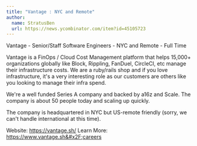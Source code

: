 ```yaml
---
title: "Vantage : NYC and Remote"
author:
  name: StratusBen
  url: https://news.ycombinator.com/item?id=45105723
---
```

Vantage - Senior&#x2F;Staff Software Engineers - NYC and Remote - Full Time

Vantage is a FinOps &#x2F; Cloud Cost Management platform that helps 15,000+ organizations globally like Block, Rippling, FanDuel, CircleCI, etc manage their infrastructure costs. We are a ruby&#x2F;rails shop and if you love infrastructure, it&#x27;s a very interesting role as our customers are others like you looking to manage their infra spend.

We&#x27;re a well funded Series A company and backed by a16z and Scale. The company is about 50 people today and scaling up quickly.

The company is headquartered in NYC but US-remote friendly (sorry, we can&#x27;t handle international at this time).

Website: <a href="https:&#x2F;&#x2F;vantage.sh&#x2F;" rel="nofollow">https:&#x2F;&#x2F;vantage.sh&#x2F;</a>
Learn More: <a href="https:&#x2F;&#x2F;www.vantage.sh&#x2F;careers" rel="nofollow">https:&#x2F;&#x2F;www.vantage.sh&#x2F;careers</a>
<JobApplication />
